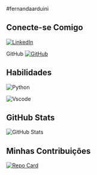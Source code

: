 #fernandaarduini

## Conecte-se Comigo

[![LinkedIn](https://img.shields.io/badge/LinkedIn-0077B5?style=for-the-badge&logo=linkedin&logoColor=white)](https://www.linkedin.com/in/fernanda-arduini-b4505698/)

GitHub	[![GitHub](https://img.shields.io/badge/GitHub-100000?style=for-the-badge&logo=github&logoColor=white)](https://github.com/fernandaarduini)

## Habilidades
![Python](https://img.shields.io/badge/python-3670A0?style=for-the-badge&logo=python&logoColor=ffdd54)

![Vscode](https://img.shields.io/badge/Vscode-007ACC?style=for-the-badge&logo=visual-studio-code&logoColor=white)


## GitHub Stats

![GitHub Stats](https://github-readme-stats.vercel.app/api?username=fernandaarduini&theme=transparent&bg_color=000&border_color=30A3DC&show_icons=true&icon_color=30A3DC&hide_title_color=E94D5F&text_color=FFF)

## Minhas Contribuições
[![Repo Card](https://github-readme-stats.vercel.app/api/pin/?username=fernandaarduini&repo=dio-lab-open-source&bg_color=000&border_color=30A3DC&show_icons=true&icon_color=30A3DC&title_color=E94D5F&text_color=FFF)](https://github.com/fernandaarduini/dio-lab-open-source)